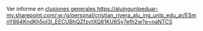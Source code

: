 Ver informe en [clusiones generales ](https://aluingunlpeduar-my.sharepoint.com/:w:/g/personal/cristian_rivera_alu_ing_unlp_edu_ar/ESmnY864KndKh5oI3I_EECUBhQZfzvtXQ81KU6Sy7efh2w?e=naNTCS)https://aluingunlpeduar-my.sharepoint.com/:w:/g/personal/cristian_rivera_alu_ing_unlp_edu_ar/ESmnY864KndKh5oI3I_EECUBhQZfzvtXQ81KU6Sy7efh2w?e=naNTCS
